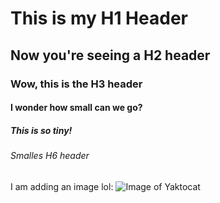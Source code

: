 # This is my H1 Header
## Now you're seeing a H2 header
### Wow, this is the H3 header
#### I wonder how small can we go?
##### This is so tiny!
###### Smalles H6 header

I am adding an image lol:
![Image of Yaktocat](https://octodex.github.com/images/yaktocat.png)
